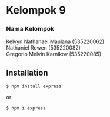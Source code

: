 # Kelompok 9
### Nama Kelompok
Kelvyn Nathanael Maulana (535220062) <br>
Nathaniel Rowen (535220082) <br>
Gregorio Melvin Karnikov (535220085)

## Installation
```
$ npm install express
```
or 
```
$ npm i express
```
